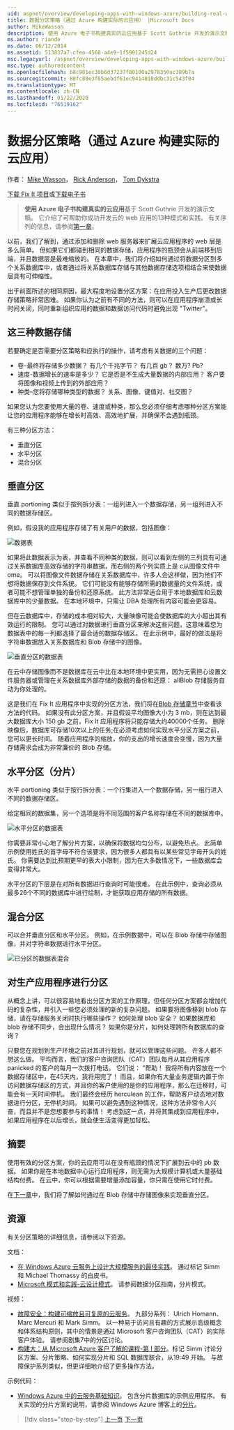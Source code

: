 ```yaml
---
uid: aspnet/overview/developing-apps-with-windows-azure/building-real-world-cloud-apps-with-windows-azure/data-partitioning-strategies
title: 数据分区策略（通过 Azure 构建实际的云应用） |Microsoft Docs
author: MikeWasson
description: 使用 Azure 电子书构建真实的云应用基于 Scott Guthrie 开发的演示文稿。 它介绍了13种模式和实践，
ms.author: riande
ms.date: 06/12/2014
ms.assetid: 513837a7-cfea-4568-a4e9-1f5901245d24
msc.legacyurl: /aspnet/overview/developing-apps-with-windows-azure/building-real-world-cloud-apps-with-windows-azure/data-partitioning-strategies
msc.type: authoredcontent
ms.openlocfilehash: b8c901ec30b6d37237f80100a2978350ac389b7a
ms.sourcegitcommit: 88fc80e3f65aebdf61ec9414810ddbc31c543f04
ms.translationtype: MT
ms.contentlocale: zh-CN
ms.lasthandoff: 01/22/2020
ms.locfileid: "76519162"
---
```

# <a name="data-partitioning-strategies-building-real-world-cloud-apps-with-azure"></a>数据分区策略（通过 Azure 构建实际的云应用）

作者： [Mike Wasson](https://github.com/MikeWasson)， [Rick Anderson]((https://twitter.com/RickAndMSFT))， [Tom Dykstra](https://github.com/tdykstra)

[下载 Fix It 项目](https://code.msdn.microsoft.com/Fix-It-app-for-Building-cdd80df4)或[下载电子书](https://blogs.msdn.com/b/microsoft_press/archive/2014/07/23/free-ebook-building-cloud-apps-with-microsoft-azure.aspx)

> **使用 Azure 电子书构建真实的云应用**基于 Scott Guthrie 开发的演示文稿。 它介绍了可帮助你成功开发云的 web 应用的13种模式和实践。 有关序列的信息，请参阅[第一章](introduction.md)。

以前，我们了解到，通过添加和删除 web 服务器来扩展云应用程序的 web 层是多么简单。 但如果它们都碰到相同的数据存储，应用程序的瓶颈会从前端移到后端，并且数据层是最难缩放的。 在本章中，我们将介绍如何通过将数据分区到多个关系数据库中，或者通过将关系数据库存储与其他数据存储选项相结合来使数据层具有可伸缩性。

出于前面所述的相同原因，最大程度地设置分区方案：在应用投入生产后更改数据存储策略非常困难。 如果你认为之前有不同的方法，则可以在应用程序崩溃或长时间关闭，同时重新组织应用的数据和数据访问代码时避免出现 "Twitter"。

## <a name="the-three-vs-of-data-storage"></a>这三种数据存储

若要确定是否需要分区策略和应执行的操作，请考虑有关数据的三个问题：

- 卷–最终将存储多少数据？ 有几个千兆字节？ 有几百 gb？ 数万? Pb?
- 速度-数据增长的速率是多少？ 它是否是不生成大量数据的内部应用？ 客户要将图像和视频上传到的外部应用？
- 种类–您将存储哪种类型的数据？ 关系、图像、键值对、社交图？

如果您认为您要使用大量的卷、速度或种类，那么您必须仔细考虑哪种分区方案能让您的应用程序能够在增长时高效、高效地扩展，并确保不会遇到瓶颈。

有三种分区方法：

- 垂直分区
- 水平分区
- 混合分区

## <a name="vertical-partitioning"></a>垂直分区

垂直 portioning 类似于按列拆分表：一组列进入一个数据存储，另一组列进入不同的数据存储区。

例如，假设我的应用程序存储了有关用户的数据，包括图像：

![数据表](data-partitioning-strategies/_static/image1.png)

如果将此数据表示为表，并查看不同种类的数据，则可以看到左侧的三列具有可通过关系数据库高效存储的字符串数据，而右侧的两个列实质上是 c从图像文件中 ome。 可以将图像文件数据存储在关系数据库中，许多人会这样做，因为他们不想将数据保存到文件系统。 它们可能没有能够存储所需的数据量的文件系统，或者可能不想管理单独的备份和还原系统。 此方法非常适合用于本地数据库和云数据库中的少量数据。 在本地环境中，只需让 DBA 处理所有内容可能会更容易。

但在云数据库中，存储的成本相对较大，大量映像可能会使数据库的大小超出其有效运行的限制。 您可以通过对数据进行垂直分区来解决这些问题，这意味着您为数据表中的每一列都选择了最合适的数据存储区。 在此示例中，最好的做法是将字符串数据放入关系数据库和 Blob 存储中的图像。

![垂直分区的数据表](data-partitioning-strategies/_static/image2.png)

在云中存储图像而不是数据库在云中比在本地环境中更实用，因为无需担心设置文件服务器或管理在关系数据库外部存储的数据的备份和还原： allBlob 存储服务自动为你处理的。

这是我们在 Fix It 应用程序中实现的分区方法，我们将在[Blob 存储章节](unstructured-blob-storage.md)中查看该方法的代码。 如果没有此分区方案，并且假设平均图像大小为 3 mb，则在达到最大数据库大小 150 gb 之前，Fix It 应用程序将只能存储大约40000个任务。 删除映像后，数据库可存储10次以上的任务;在必须考虑如何实现水平分区方案之前，您可以更长时间。 随着应用程序的缩放，你的支出的增长速度会变慢，因为大量存储需求会成为非常廉价的 Blob 存储。

## <a name="horizontal-partitioning-sharding"></a>水平分区（分片）

水平 portioning 类似于按行拆分表：一个行集进入一个数据存储，另一组行进入不同的数据存储区。

给定相同的数据集，另一个选项是将不同范围的客户名称存储在不同的数据库中。

![水平分区的数据表](data-partitioning-strategies/_static/image3.png)

你需要非常小心地了解分片方案，以确保将数据均匀分布，以避免热点。 此简单示例使用姓氏的首字母不符合该要求，因为很多人都具有以某些常见字母开头的姓氏。 你需要达到比预期更早的表大小限制，因为在大多数情况下，一些数据库会变得非常大。

水平分区的下层是在对所有数据进行查询时可能很难。 在此示例中，查询必须从最多26个不同的数据库中进行绘制，才能获取应用存储的所有数据。

## <a name="hybrid-partitioning"></a>混合分区

可以合并垂直分区和水平分区。 例如，在示例数据中，可以在 Blob 存储中存储图像，并对字符串数据进行水平分区。

![已分区的数据表混合](data-partitioning-strategies/_static/image4.png)

## <a name="partitioning-a-production-application"></a>对生产应用程序进行分区

从概念上讲，可以很容易地看出分区方案的工作原理，但任何分区方案都会增加代码的复杂性，并引入一些您必须处理的新的复杂问题。 如果要将图像移到 blob 存储，请在存储服务关闭时执行哪些操作？ 如何处理 blob 安全？ 如果数据库和 blob 存储不同步，会出现什么情况？ 如果你是分片，如何处理跨所有数据库的查询？

只要您在规划到生产环境之前对其进行规划，就可以管理这些问题。 许多人都不想这么做。 平均而言，我们的客户咨询团队（CAT）团队每月从其应用程序 panicked 的客户的每月一次拨打电话。 它们说： "帮助！ 我将所有内容放在一个数据存储区中，在45天内，我将用完了！ 而且，如果你有大量业务逻辑内置于你访问数据存储区的方式，并且你的客户使用的是你的应用程序，那么在迁移时，可能会有一天时间停机。 我们最终会经历 herculean 的工作，帮助客户动态地对数据进行分区，无停机时间。 如果可以避免遇到这种情况，这种方法非常令人兴奋，而且并不是您想要参与的事情！ 考虑到这一点，并将其集成到应用程序中，如果应用程序在以后增长，就会使生活变得更加轻松。

## <a name="summary"></a>摘要

使用有效的分区方案，你的云应用可以在没有瓶颈的情况下扩展到云中的 pb 数据。 如果你是在本地数据中心运行应用程序，则无需为大规模计算机或大量基础结构付费。 在云中，你可以根据需要增量添加容量，你只需在使用它时付费。

在[下一章](unstructured-blob-storage.md)中，我们将了解如何通过在 Blob 存储中存储图像来实现垂直分区。

## <a name="resources"></a>资源

有关分区策略的详细信息，请参阅以下资源。

文档：

- [在 Windows Azure 云服务上设计大规模服务的最佳实践](https://msdn.microsoft.com/library/windowsazure/jj717232.aspx)。 通过标记 Simm 和 Michael Thomassy 的白皮书。
- [Microsoft 模式和实践-云设计模式](https://msdn.microsoft.com/library/dn568099.aspx)。 请参阅数据分区指南，分片模式。

视频：

- [故障安全：构建可缩放且可复原的云服务](https://channel9.msdn.com/Series/FailSafe)。 九部分系列： Ulrich Homann、Marc Mercuri 和 Mark Simm。 以一种易于访问且有趣的方式展示高级概念和体系结构原则，其中的情景是通过 Microsoft 客户咨询团队（CAT）的实际客户体验。 请参阅剧集7中的分区讨论。
- [构建大：从 Microsoft Azure 客户了解的课程-第 I 部分](https://channel9.msdn.com/Events/Build/2012/3-029)。标记 Simm 讨论分区方案、分片策略、如何实现分片和 SQL 数据库联合，从19:49 开始。 与故障保护系列类似，但更详细地介绍了更多操作方法。

示例代码：

- [Windows Azure 中的云服务基础知识](https://code.msdn.microsoft.com/Cloud-Service-Fundamentals-4ca72649)。 包含分片数据库的示例应用程序。 有关实现的分片方案的说明，请参阅 Windows Azure 博客上的[分片](https://blogs.msdn.com/b/windowsazure/archive/2013/09/05/dal-sharding-of-rdbms.aspx)。

> [!div class="step-by-step"]
> [上一页](data-storage-options.md)
> [下一页](unstructured-blob-storage.md)
